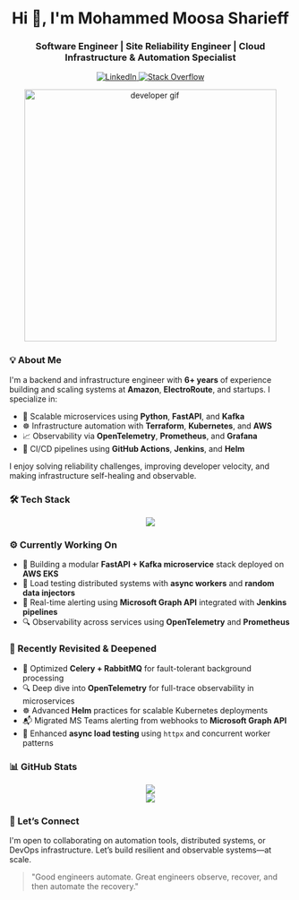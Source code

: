 <h1 align="center">Hi 👋, I'm Mohammed Moosa Sharieff</h1>
<h3 align="center">Software Engineer | Site Reliability Engineer | Cloud Infrastructure & Automation Specialist</h3>

<p align="center">
  <a href="https://linkedin.com/in/mohammed-moosa-sharieff-807851117" target="_blank">
    <img alt="LinkedIn" src="https://img.shields.io/badge/LinkedIn-blue?logo=linkedin&style=flat-square">
  </a>
  <a href="https://stackoverflow.com/users/moosa-sharieff" target="_blank">
    <img alt="Stack Overflow" src="https://img.shields.io/badge/StackOverflow-orange?logo=stackoverflow&style=flat-square">
  </a>
</p>

<p align="center">
  <img src="https://media.giphy.com/media/qgQUggAC3Pfv687qPC/giphy.gif" width="450" alt="developer gif" />
</p>

### 💡 About Me

I'm a backend and infrastructure engineer with **6+ years** of experience building and scaling systems at **Amazon**, **ElectroRoute**, and startups. I specialize in:

- 🧩 Scalable microservices using **Python**, **FastAPI**, and **Kafka**
- ☸️ Infrastructure automation with **Terraform**, **Kubernetes**, and **AWS**
- 📈 Observability via **OpenTelemetry**, **Prometheus**, and **Grafana**
- 🔁 CI/CD pipelines using **GitHub Actions**, **Jenkins**, and **Helm**

I enjoy solving reliability challenges, improving developer velocity, and making infrastructure self-healing and observable.

### 🛠 Tech Stack

<p align="center">
  <img src="https://skillicons.dev/icons?i=python,fastapi,django,aws,docker,kubernetes,terraform,postgres,mysql,redis,kafka,git,githubactions,jenkins,prometheus,grafana,nginx,bash" />
</p>

### ⚙️ Currently Working On

- 🚀 Building a modular **FastAPI + Kafka microservice** stack deployed on **AWS EKS**
- 🧪 Load testing distributed systems with **async workers** and **random data injectors**
- 📡 Real-time alerting using **Microsoft Graph API** integrated with **Jenkins pipelines**
- 🔍 Observability across services using **OpenTelemetry** and **Prometheus**

### 🧠 Recently Revisited & Deepened

- 🔁 Optimized **Celery + RabbitMQ** for fault-tolerant background processing  
- 🔍 Deep dive into **OpenTelemetry** for full-trace observability in microservices  
- ☸️ Advanced **Helm** practices for scalable Kubernetes deployments  
- 📬 Migrated MS Teams alerting from webhooks to **Microsoft Graph API**  
- 🧪 Enhanced **async load testing** using `httpx` and concurrent worker patterns

### 📊 GitHub Stats

<p align="center">
  <img src="https://github-readme-stats.vercel.app/api?username=moosasharieff&show_icons=true&theme=default" />
  <br/>
  <img src="https://github-readme-stats.vercel.app/api/top-langs/?username=moosasharieff&layout=compact&theme=default" />
</p>

### 🤝 Let’s Connect

I'm open to collaborating on automation tools, distributed systems, or DevOps infrastructure. Let’s build resilient and observable systems—at scale.

> "Good engineers automate. Great engineers observe, recover, and then automate the recovery."
